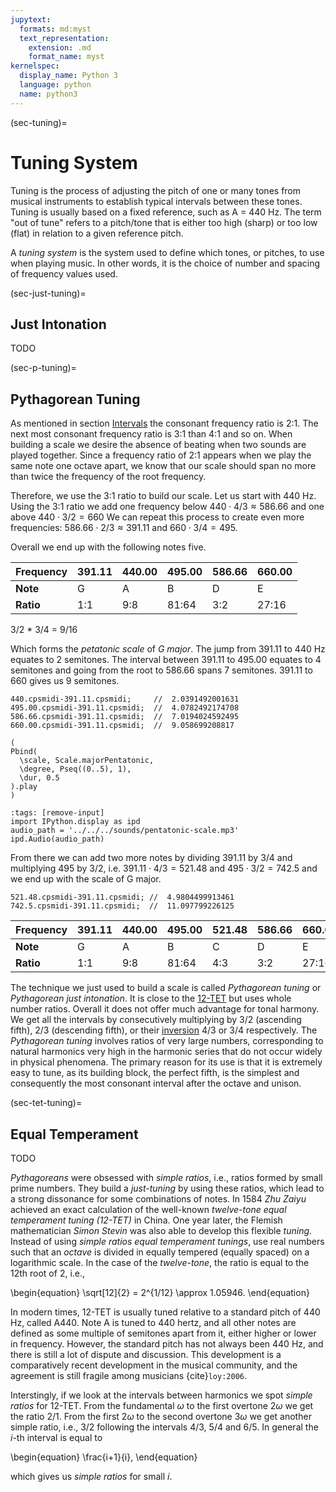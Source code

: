 ```yaml
---
jupytext:
  formats: md:myst
  text_representation:
    extension: .md
    format_name: myst
kernelspec:
  display_name: Python 3
  language: python
  name: python3
---
```


(sec-tuning)=
# Tuning System

Tuning is the process of adjusting the pitch of one or many tones from musical instruments to establish typical intervals between these tones. Tuning is usually based on a fixed reference, such as A = 440 Hz. 
The term "out of tune" refers to a pitch/tone that is either too high (sharp) or too low (flat) in relation to a given reference pitch.

A *tuning system* is the system used to define which tones, or pitches, to use when playing music.
In other words, it is the choice of number and spacing of frequency values used.

(sec-just-tuning)=
## Just Intonation

TODO

(sec-p-tuning)=
## Pythagorean Tuning

As mentioned in section [Intervals](sec-intervals) the consonant frequency ratio is 2:1.
The next most consonant frequency ratio is 3:1 than 4:1 and so on.
When building a scale we desire the absence of beating when two sounds are played together.
Since a frequency ratio of 2:1 appears when we play the same note one octave apart, we know that our scale should span no more than twice the frequency of the root frequency.

Therefore, we use the 3:1 ratio to build our scale.
Let us start with 440 Hz.
Using the 3:1 ratio we add one frequency below $440 \cdot 4/3 \approx 586.66$ and one above $440 \cdot 3 / 2 = 660$
We can repeat this process to create even more frequencies: $586.66 \cdot 2/3 \approx 391.11$ and $660 \cdot 3/4 = 495$.

Overall we end up with the following notes five.

| Frequency   | 391.11 | 440.00 | 495.00 | 586.66 | 660.00 | 
| ----------- | ------ | ------ | ------ | -------| ------ |
| **Note**    | G      | A      | B      | D      | E      |
| **Ratio**   | 1:1    | 9:8    | 81:64  | 3:2    | 27:16  |

3/2 * 3/4 = 9/16

Which forms the *petatonic scale* of *G major*.
The jump from 391.11 to 440 Hz equates to 2 semitones.
The interval between 391.11 to 495.00 equates to 4 semitones and going from the root to 586.66 spans 7 semitones.
391.11 to 660 gives us 9 semitones.

```isc
440.cpsmidi-391.11.cpsmidi;     //  2.0391492001631
495.00.cpsmidi-391.11.cpsmidi;  //  4.0782492174708
586.66.cpsmidi-391.11.cpsmidi;  //  7.0194024592495
660.00.cpsmidi-391.11.cpsmidi;  //  9.058699208817
```

```isc
(
Pbind(
  \scale, Scale.majorPentatonic,
  \degree, Pseq((0..5), 1),
  \dur, 0.5
).play
)
```

```{code-cell} python3
:tags: [remove-input]
import IPython.display as ipd
audio_path = '../../../sounds/pentatonic-scale.mp3'
ipd.Audio(audio_path)
```

From there we can add two more notes by dividing 391.11 by 3/4 and multiplying 495 by 3/2, i.e. $391.11 \cdot 4/3 = 521.48$ and $495 \cdot 3 / 2 = 742.5$ and we end up with the scale of G major.

```isc
521.48.cpsmidi-391.11.cpsmidi; //  4.9804499913461
742.5.cpsmidi-391.11.cpsmidi;  //  11.097799226125
```

| Frequency   | 391.11 | 440.00 | 495.00 | 521.48 | 586.66 | 660.00 | 742.5   |
| ----------- | ------ | ------ | ------ | ------ | -------| ------ | ------- |
| **Note**    | G      | A      | B      | C      | D      | E      | F#      |
| **Ratio**   | 1:1    | 9:8    | 81:64  | 4:3    | 3:2    | 27:16  | 243:128 |

The technique we just used to build a scale is called *Pythagorean tuning* or *Pythagorean just intonation*.
It is close to the [12-TET](sec-tet-tuning) but uses whole number ratios.
Overall it does not offer much advantage for tonal harmony.
We get all the intervals by consecutively multiplying by $3/2$ (ascending fifth), $2/3$ (descending fifth), or their [inversion](sec-inversion) $4/3$ or $3/4$ respectively.
The *Pythagorean tuning* involves ratios of very large numbers, corresponding to natural harmonics very high in the harmonic series that do not occur widely in physical phenomena.
The primary reason for its use is that it is extremely easy to tune, as its building block, the perfect fifth, is the simplest and consequently the most consonant interval after the octave and unison.

(sec-tet-tuning)=
## Equal Temperament

TODO

*Pythagoreans* were obsessed with *simple ratios*, i.e., ratios formed by small prime numbers.
They build a *just-tuning* by using these ratios, which lead to a strong dissonance for some combinations of notes.
In 1584 *Zhu Zaiyu* achieved an exact calculation of the well-known *twelve-tone equal temperament tuning (12-TET)* in China.
One year later, the Flemish mathematician *Simon Stevin* was also able to develop this flexible *tuning*.
Instead of using *simple ratios* *equal temperament tunings*, use real numbers such that an *octave* is divided in equally tempered (equally spaced) on a logarithmic scale.
In the case of the *twelve-tone*, the ratio is equal to the 12th root of 2, i.e.,

\begin{equation}
    \sqrt[12]{2} = 2^{1/12} \approx 1.05946.
\end{equation}

In modern times, 12-TET is usually tuned relative to a standard pitch of 440 Hz, called A440.
Note A is tuned to 440 hertz, and all other notes are defined as some multiple of semitones apart from it, either higher or lower in frequency.
However, the standard pitch has not always been 440 Hz, and there is still a lot of dispute and discussion.
This development is a comparatively recent development in the musical community, and the agreement is still fragile among musicians {cite}`loy:2006`.

Interstingly, if we look at the intervals between harmonics we spot *simple ratios* for 12-TET.
From the fundamental $\omega$ to the first overtone $2\omega$ we get the ratio $2/1$.
From the first $2\omega$ to the second overtone $3\omega$ we get another simple ratio, i.e., $3/2$ following the intervals $4/3$, $5/4$ and $6/5$.
In general the $i$-th interval is equal to 

\begin{equation}
    \frac{i+1}{i},
\end{equation}

which gives us *simple ratios* for small $i$.